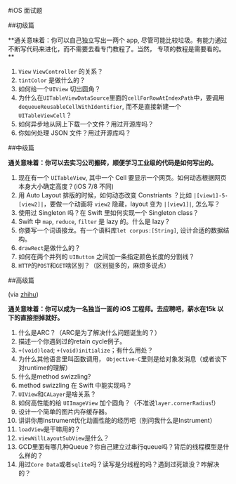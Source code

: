 #iOS 面试题

##初级篇

**通关意味着：你可以自己独立写出一两个 app, 尽管可能比较垃圾。有能力通过不断写代码来进化，而不需要去看专门教程了。当然， 专项的教程是需要看的。
**

1. `View` `ViewController` 的关系？
2. `tintColor` 是做什么的？
3. 如何给一个`UIView` 切出圆角？
4. 为什么在`UITableViewDataSource`里面的`cellForRowAtIndexPath`中，要调用`dequeueReusableCellWithIdentifier`, 而不是直接新建一个`UITableViewCell`？
5. 如何异步地从网上下载一个文件？用过开源库吗？
6. 你如何处理 JSON 文件？用过开源库吗？



##中级篇

**通关意味着：你可以去实习公司搬砖，顺便学习工业级的代码是如何写出的。**

1. 现在有一个 `UITableView`, 其中一个 Cell 要显示一个网页。如何动态根据网页本身大小确定高度？(iOS 7/8 不同)
2. 用 Auto Layout 排版的时候，如何动态改变 Constriants ？比如 `|[view1]-5-[view2]|`，要做一个动画将 `view2` 隐藏，layout 变为 `|[view1]|`, 怎么写？
3. 使用过 Singleton 吗？在 Swift 里如何实现一个 Singleton class？
4. Swift 中 `map`, `reduce`, `filter` 是 lazy 的。什么是 lazy？
5. 你要写一个词语接龙。有一个语料库`let corpus:[String]`, 设计合适的数据结构。
6. `drawRect`是做什么的？
7. 如何在两个并列的 `UIButton` 之间加一条指定颜色长度的分割线？
7. `HTTP`的`POST`和`GET`啥区别？（区别挺多的，麻烦多说点）

##高级篇

(via [zhihu](http://www.zhihu.com/question/19604641/answer/44151044))

**通关意味着：你可以成为一名独当一面的 iOS 工程师。去应聘吧，薪水在15k 以下的直接拒掉就好。**

1. 什么是ARC？（ARC是为了解决什么问题诞生的？）
5. 描述一个你遇到过的retain cycle例子。
6. `+(void)load`; `+(void)initialize`；有什么用处？
7. 为什么其他语言里叫函数调用， `Objective-C`里则是给对象发消息（或者谈下对runtime的理解）
8. 什么是method swizzling?
9. method swizzling 在 Swift 中能实现吗？
9. `UIView`和`CALayer`是啥关系？
10. 如何高性能的给 `UIImageView` 加个圆角？（不准说`layer.cornerRadius`!）
13. 设计一个简单的图片内存缓存器。
14. 讲讲你用Instrument优化动画性能的经历吧（别问我什么是Instrument）
15. `loadView`是干嘛用的？
16. `viewWillLayoutSubView`是什么？
17. GCD里面有哪几种Queue？你自己建立过串行queue吗？背后的线程模型是什么样的？
18. 用过`Core Data`或者`sqlite`吗？读写是分线程的吗？遇到过死锁没？咋解决的？

